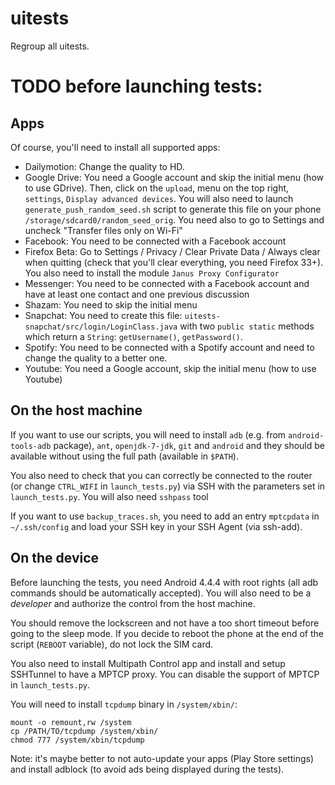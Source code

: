 uitests
=======

Regroup all uitests.

TODO before launching tests:
============================

Apps
----

Of course, you'll need to install all supported apps:

* Dailymotion: Change the quality to HD.
* Google Drive: You need a Google account and skip the initial menu (how to use GDrive). Then, click on the `upload`, menu on the top right, `settings`, `Display advanced devices`. You will also need to launch `generate_push_random_seed.sh` script to generate this file on your phone `/storage/sdcard0/random_seed_orig`. You need also to go to Settings and uncheck "Transfer files only on Wi-Fi"
* Facebook: You need to be connected with a Facebook account
* Firefox Beta: Go to Settings / Privacy / Clear Private Data / Always clear when quitting (check that you'll clear everything, you need Firefox 33+). You also need to install the module `Janus Proxy Configurator`
* Messenger: You need to be connected with a Facebook account and have at least one contact and one previous discussion
* Shazam: You need to skip the initial menu
* Snapchat: You need to create this file: `uitests-snapchat/src/login/LoginClass.java` with two `public static` methods which return a `String`: `getUsername()`, `getPassword()`.
* Spotify: You need to be connected with a Spotify account and need to change the quality to a better one.
* Youtube: You need a Google account, skip the initial menu (how to use Youtube)


On the host machine
-------------------

If you want to use our scripts, you will need to install `adb` (e.g. from `android-tools-adb` package), `ant`, `openjdk-7-jdk`, `git` and `android` and they should be available without using the full path (available in `$PATH`).

You also need to check that you can correctly be connected to the router (or change `CTRL_WIFI` in `launch_tests.py`) via SSH with the parameters set in `launch_tests.py`. You will also need `sshpass` tool

If you want to use `backup_traces.sh`, you need to add an entry `mptcpdata` in `~/.ssh/config` and load your SSH key in your SSH Agent (via ssh-add).


On the device
-------------

Before launching the tests, you need Android 4.4.4 with root rights (all adb commands should be automatically accepted).
You will also need to be a _developer_ and authorize the control from the host machine.

You should remove the lockscreen and not have a too short timeout before going to the sleep mode. If you decide to reboot the phone at the end of the script (`REBOOT` variable), do not lock the SIM card.

You also need to install Multipath Control app and install and setup SSHTunnel to have a MPTCP proxy. You can disable the support of MPTCP in `launch_tests.py`.

You will need to install `tcpdump` binary in `/system/xbin/`:

    mount -o remount,rw /system
    cp /PATH/TO/tcpdump /system/xbin/
    chmod 777 /system/xbin/tcpdump

Note: it's maybe better to not auto-update your apps (Play Store settings) and install adblock (to avoid ads being displayed during the tests).
